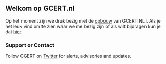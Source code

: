 ## Welkom op GCERT.nl

Op het moment zijn we druk bezig met de [opbouw](/over/) van GCERT[NL]. 
Als je het leuk vind om te zien waar we me bezig zijn of als wilt bijdragen kun je dat [hier](https://github.com/GDI-foundation/GDI.foundation/projects/4).


### Support or Contact

Follow CGERT on [Twitter](https://twitter.com/GDI_CERT) for alerts, advisories and updates.

